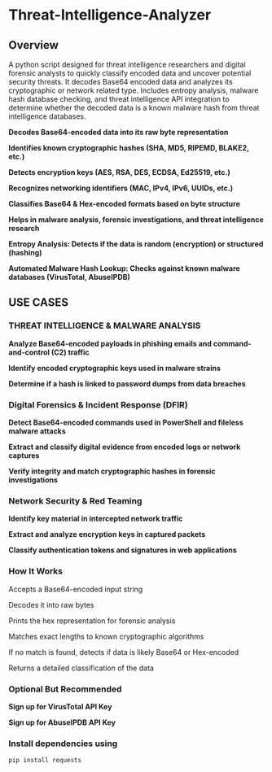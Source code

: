 # Threat-Intelligence-Analyzer

## Overview
A python script designed for threat intelligence researchers and digital forensic analysts to quickly classify encoded data and uncover potential security threats. 
It decodes Base64 encoded data and analyzes its cryptographic or network related type. Includes entropy analysis, malware hash database checking, and threat intelligence API integration to determine whether the decoded data is a known malware hash from threat intelligence databases.

**Decodes Base64-encoded data into its raw byte representation**

**Identifies known cryptographic hashes (SHA, MD5, RIPEMD, BLAKE2, etc.)**

**Detects encryption keys (AES, RSA, DES, ECDSA, Ed25519, etc.)**

**Recognizes networking identifiers (MAC, IPv4, IPv6, UUIDs, etc.)**

**Classifies Base64 & Hex-encoded formats based on byte structure**

**Helps in malware analysis, forensic investigations, and threat intelligence research**

**Entropy Analysis: Detects if the data is random (encryption) or structured (hashing)**

**Automated Malware Hash Lookup: Checks against known malware databases (VirusTotal, AbuseIPDB)**

## USE CASES
### THREAT INTELLIGENCE & MALWARE ANALYSIS
**Analyze Base64-encoded payloads in phishing emails and command-and-control (C2) traffic**

**Identify encoded cryptographic keys used in malware strains**

**Determine if a hash is linked to password dumps from data breaches**

### Digital Forensics & Incident Response (DFIR)
**Detect Base64-encoded commands used in PowerShell and fileless malware attacks**

**Extract and classify digital evidence from encoded logs or network captures**

**Verify integrity and match cryptographic hashes in forensic investigations**

### Network Security & Red Teaming
**Identify key material in intercepted network traffic**

**Extract and analyze encryption keys in captured packets**

**Classify authentication tokens and signatures in web applications**

### How It Works
Accepts a Base64-encoded input string

Decodes it into raw bytes

Prints the hex representation for forensic analysis

Matches exact lengths to known cryptographic algorithms

If no match is found, detects if data is likely Base64 or Hex-encoded

Returns a detailed classification of the data
### Optional But Recommended

**Sign up for VirusTotal API Key**

**Sign up for AbuseIPDB API Key**

### Install dependencies using

  ```bash
  pip install requests
  
